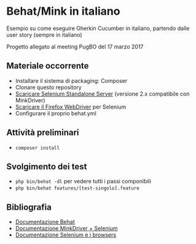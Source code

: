 # Behat/Mink in italiano
Esempio su come eseguire Gherkin Cucumber in italiano, partendo dalle user story (sempre in italiano)

Progetto allegato al meeting PugBO del 17 marzo 2017

## Materiale occorrente

- Installare il sistema di packaging: Composer
- Clonare questo repository
- [Scaricare Selenium Standalone Server](http://selenium-release.storage.googleapis.com/index.html?path=2.53/) (versione 2.x compatibile con MinkDriver)
- [Scaricare il Firefox WebDriver](https://github.com/mozilla/geckodriver/releases/) per Selenium 
- Configurare il proprio behat.yml

## Attività preliminari

- `composer install`

## Svolgimento dei test

- `php bin/behat -dl` per vedere tutti i passi componibili
- `php bin/behat features/[test-singolo].feature`

## Bibliografia

- [Documentazione Behat](http://behat.org/en/latest/guides.html)
- [Documentazione MinkDriver + Selenium](http://mink.behat.org/en/latest/drivers/selenium2.html)
- [Documentazione Selenium e i browsers](http://www.seleniumhq.org/about/platforms.jsp#browsers)
